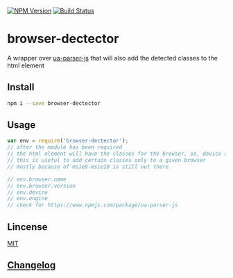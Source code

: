[![NPM Version](http://img.shields.io/npm/v/browser-dectector.svg?style=flat)](https://npmjs.org/package/browser-dectector)
[![Build Status](http://img.shields.io/travis/royriojas/browser-dectector.svg?style=flat)](https://travis-ci.org/royriojas/browser-dectector)

# browser-dectector
A wrapper over [ua-parser-js](https://www.npmjs.com/package/ua-parser-js) that will
also add the detected classes to the html element

## Install

```bash
npm i --save browser-dectector
```

## Usage

```javascript
var env = require('browser-dectector');
// after the module has been required
// the html element will have the classes for the browser, os, device and engine
// this is useful to add certain classes only to a given browser
// mostly because of msie9-msie10 is still out there

// env.browser.name
// env.browser.version
// env.device
// env.engine
// check for https://www.npmjs.com/package/ua-parser-js
```

## Lincense

[MIT](./LICENSE)

## [Changelog](./changelog.md)
